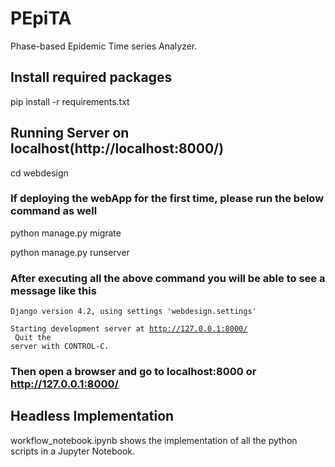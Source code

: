 # PEpiTA
Phase-based Epidemic Time series Analyzer.

## Install required packages
pip install -r requirements.txt

## Running Server on localhost(http://localhost:8000/)
cd webdesign <br/>
### If deploying the webApp for the first time, please run the below command as well<br>
python manage.py migrate<br>

python manage.py runserver

### After executing all the above command you will be able to see a message like this
<code>Django version 4.2, using settings 'webdesign.settings'<br>
Starting development server at http://127.0.0.1:8000/<br>
Quit the server with CONTROL-C.<br></code>

### Then open a browser and go to localhost:8000 or http://127.0.0.1:8000/

## Headless Implementation
workflow_notebook.ipynb shows the implementation of all the python scripts in a Jupyter Notebook.
